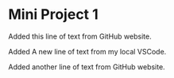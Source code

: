 # Mini Project 1

Added this line of text from GitHub website.

Added A new line of text from my local VSCode.

Added another line of text from GitHub website.

